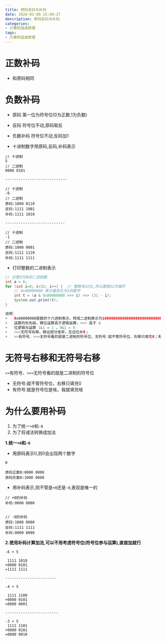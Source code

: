 ```yaml
---
title: 原码反码与补码
date: 2020-03-09 15:49:27
description: 原码反码与补码
categories:
- 计算机组成原理
tags:
- 计算机组成原理
---
```

#   正数补码
+   和原码相同

#   负数补码
+   原码
第一位为符号位(0为正数,1为负数)

+   反码
符号位不动,原码取反

+   负数补码
符号位不动,反码加1

+   十进制数字用原码,反码,补码表示
```
// 十进制
5
// 二进制
0000 0101

----------------------------

// 十进制
-6
// 二进制
原码:1000 0110
反码:1111 1001
补码:1111 1010

---------------------------

// 十进制
-1
// 二进制
原码:1000 0001
反码:1111 1110
补码:1111 1111
```
+   打印整数的二进制表示
```JAVA
// 这里打印6的二进制数
int a = 6;
for (int i=0; i<32; i++) {  // 整数有32位,所以要做32次循环
    // 0x80000000 表示最高位为1的数字
    int t = (a & 0x80000000 >>> i) >>> (31 - i);
    System.out.print(t);
}

说明:
+   0x80000000是数的十六进制表示，转成二进制表示为10000000000000000000000000000000
+   运算的优先级，移位运算高于逻辑运算，>>> 高于 &
+   位逻辑与运算 1&1 = 1 ，0&1 = 0
+   >>>无符号右移，移出部分舍弃，左边位补0；
+   >>有符号、>>>无符号看的就是二进制的符号位，无符号:就不管符号位，右移只填充0；有符号，就是符号位是啥，我就填充啥
```

#   无符号右移和无符号右移
`>>`有符号、`>>>`无符号看的就是二进制的符号位
+   无符号:就不管符号位，右移只填充0
+   有符号:就是符号位是啥，我就填充啥

#   为什么要用补码
1.  为了统一`+0`和`-0`
2.  为了将减法转换成加法

**1.统一`+0`和`-0`**
+   用原码表示0,则0会出现两个数字
```
0

原码正数0:0000 0000
原码负数0:1000 0000
```

+   用补码表示,则不管是`+0`还是`-0`,表现是唯一的
```
// +0的补码
补码:0000 0000


// -0的补码
原码:1000 0000
反码:1111 1111
补码:0000 0000
```

**2.使用补码计算加法,可以不用考虑符号位(符号位参与运算),直接加就行**
```
-6 + 5

 1111 1010
+0000 0101
=1111 1111

-----------------------

-4 + 5

 1111 1100
+0000 0101
=0000 0001

------------------------

-3 + 5
 1111 1101
+0000 0101
=0000 0010
```
